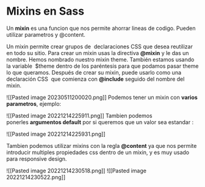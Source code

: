 # Mixins en Sass

Un **mixin** es una funcion que nos permite ahorrar lineas de codigo. Pueden utilizar parametros y @content.

Un mixin permite crear grupos de  declaraciones CSS que desea reutilizar en todo su sitio. Para crear un mixin usas la directiva **@mixin** y le das un nombre. Hemos nombrado nuestro mixin theme. También estamos usando la variable  $theme dentro de los paréntesis para que podamos pasar theme lo que queramos. Después de crear su mixin, puede usarlo como una declaración CSS  que comienza con **@include** seguido del nombre del mixin.

![[Pasted image 20230511200020.png]]
Podemos tener un mixin con **varios parametros**, ejemplo:

![[Pasted image 20221214225911.png]]
Tambien podemos ponerles **argumentos default** por si queremos que un valor sea estandar :

![[Pasted image 20221214225931.png]]

Tambien podemos utilizar mixins con la regla **@content** ya que nos permite introducir multiples propiedades css dentro de un mixin, y es muy usado para responsive design.

![[Pasted image 20221214230518.png]]
![[Pasted image 20221214230522.png]]
